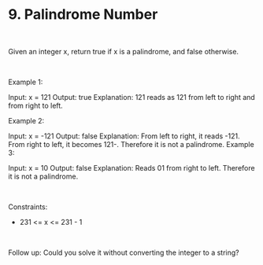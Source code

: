 # 9. Palindrome Number

<br>

Given an integer x, return true if x is a palindrome, and false otherwise.

 <br>

Example 1:

Input: x = 121
Output: true
Explanation: 121 reads as 121 from left to right and from right to left.

Example 2:

Input: x = -121
Output: false
Explanation: From left to right, it reads -121. From right to left, it becomes 121-. Therefore it is not a palindrome.
Example 3:

Input: x = 10
Output: false
Explanation: Reads 01 from right to left. Therefore it is not a palindrome.
 
<br>

Constraints:

- 231 <= x <= 231 - 1

<br>

Follow up: Could you solve it without converting the integer to a string?